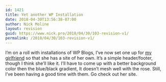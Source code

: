 ```yaml
---
id: 1421
title: Yet another WP Installation
date: 2018-04-30T13:56:38-07:00
author: Nick Moline
layout: revision
guid: https://www.nick.pro/2018/04/30/103-revision-v1/
permalink: /2018/04/30/103-revision-v1/
---
```

I&#8217;m on a roll with installations of WP Blogs, I&#8217;ve now set one up for <a title="Serenity's Thoughts" target="_blank" href="http://www.barbara.pro/" rel="noopener">my girlfriend</a> so that she has a site of her own. It&#8217;s a simple header/footer, though I think she&#8217;ll like it. I&#8217;ll have to come up with a better background color then the blue/black gradient, It doesn&#8217;t mesh well with the rose. Still, I&#8217;ve been having a good time with them. Go check out her site.